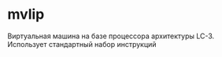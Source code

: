 # mvlip
Виртуальная машина на базе процессора архитектуры LC-3.
Использует стандартный набор инструкций
